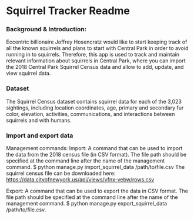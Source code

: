 # Squirrel Tracker Readme

### Background & Introduction: 
Eccentric billionaire Joffrey Hosencratz would like to start keeping track of all the known squirrels and plans to start with Central Park in order to avoid running in to squirrels. Therefore, this app is used to track and maintain relevant information about squirrels in Central Park, where you can import the 2018 Central Park Squirrel Census data and allow to add, update, and view squirrel data. 
 
 ### Dataset
 The Squirrel Census dataset contains squirrel data for each of the 3,023 sightings, including location coordinates, age, primary and secondary fur color, elevation, activities, communications, and interactions between squirrels and with humans.
 
 ### Import and export data
 Management commands:
Import: A command that can be used to import the data from the 2018 census file (in CSV format). The file path should be specified at the command line after the name of the management command. 
$ python manage.py import_squirrel_data /path/to/file.csv
	The squirrel census file can be downloaded here: 
https://data.cityofnewyork.us/api/views/vfnx-vebw/rows.csv

Export: A command that can be used to export the data in CSV format. The file path should be specified at the command line after the name of the management command. 
$ python manage.py export_squirrel_data /path/to/file.csv.





